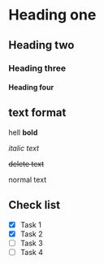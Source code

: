 # Heading one
## Heading two
### Heading three
#### Heading four
## text format
hell **bold**

*italic text*

~~delete text~~

normal text

## Check list
- [x] Task 1
- [x] Task 2
- [ ] Task 3
- [ ] Task 4
